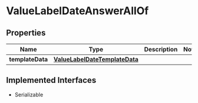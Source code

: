 

# ValueLabelDateAnswerAllOf


## Properties

Name | Type | Description | Notes
------------ | ------------- | ------------- | -------------
**templateData** | [**ValueLabelDateTemplateData**](ValueLabelDateTemplateData.md) |  | 


## Implemented Interfaces

* Serializable


